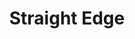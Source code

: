 ---
layout: recipe
title: Straight Edge
category: North American - Bourbon
aged: NAS
abv: 42
distillery: The Splinter Group
distillery-location: California, USA
nose:
palate:
finish:
tag:
    - bourbon
    - whiskey
---